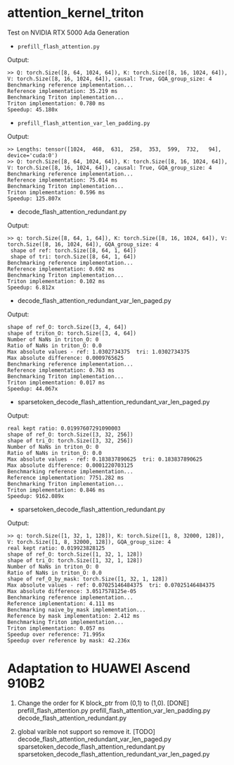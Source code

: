 # attention_kernel_triton


Test on NVIDIA RTX 5000 Ada Generation

- `prefill_flash_attention.py`

Output:
```
>> Q: torch.Size([8, 64, 1024, 64]), K: torch.Size([8, 16, 1024, 64]), V: torch.Size([8, 16, 1024, 64]), causal: True, GQA_group_size: 4
Benchmarking reference implementation...
Reference implementation: 35.219 ms
Benchmarking Triton implementation...
Triton implementation: 0.780 ms
Speedup: 45.180x
```


- `prefill_flash_attention_var_len_padding.py`

Output:
```
>> Lengths: tensor([1024,  468,  631,  258,  353,  599,  732,   94], device='cuda:0')
>> Q: torch.Size([8, 64, 1024, 64]), K: torch.Size([8, 16, 1024, 64]), V: torch.Size([8, 16, 1024, 64]), causal: True, GQA_group_size: 4
Benchmarking reference implementation...
Reference implementation: 75.014 ms
Benchmarking Triton implementation...
Triton implementation: 0.596 ms
Speedup: 125.807x
```

- decode_flash_attention_redundant.py

Output:
```
>> q: torch.Size([8, 64, 1, 64]), K: torch.Size([8, 16, 1024, 64]), V: torch.Size([8, 16, 1024, 64]), GQA_group_size: 4
 shape of ref: torch.Size([8, 64, 1, 64])
 shape of tri: torch.Size([8, 64, 1, 64])
Benchmarking reference implementation...
Reference implementation: 0.692 ms
Benchmarking Triton implementation...
Triton implementation: 0.102 ms
Speedup: 6.812x
```

- decode_flash_attention_redundant_var_len_paged.py

Output:
```
shape of ref_O: torch.Size([3, 4, 64])
shape of triton_O: torch.Size([3, 4, 64])
Number of NaNs in triton_O: 0
Ratio of NaNs in triton_O: 0.0
Max absolute values - ref: 1.0302734375  tri: 1.0302734375
Max absolute difference: 0.0009765625
Benchmarking reference implementation...
Reference implementation: 0.763 ms
Benchmarking Triton implementation...
Triton implementation: 0.017 ms
Speedup: 44.067x
```

- sparsetoken_decode_flash_attention_redundant_var_len_paged.py

Output:
```
real kept ratio: 0.01997607291090003
shape of ref_O: torch.Size([3, 32, 256])
shape of tri_O: torch.Size([3, 32, 256])
Number of NaNs in triton_O: 0
Ratio of NaNs in triton_O: 0.0
Max absolute values - ref: 0.183837890625  tri: 0.183837890625
Max absolute difference: 0.0001220703125
Benchmarking reference implementation...
Reference implementation: 7751.282 ms
Benchmarking Triton implementation...
Triton implementation: 0.846 ms
Speedup: 9162.089x
```

- sparsetoken_decode_flash_attention_redundant.py

Output:
```
>> q: torch.Size([1, 32, 1, 128]), K: torch.Size([1, 8, 32000, 128]), V: torch.Size([1, 8, 32000, 128]), GQA_group_size: 4
real kept ratio: 0.019923828125
shape of ref_O: torch.Size([1, 32, 1, 128])
shape of tri_O: torch.Size([1, 32, 1, 128])
Number of NaNs in triton_O: 0
Ratio of NaNs in triton_O: 0.0
shape of ref_O_by_mask: torch.Size([1, 32, 1, 128])
Max absolute values - ref: 0.07025146484375  tri: 0.07025146484375
Max absolute difference: 3.0517578125e-05
Benchmarking reference implementation...
Reference implementation: 4.111 ms
Benchmarking naive_by_mask implementation...
Reference by mask implementation: 2.412 ms
Benchmarking Triton implementation...
Triton implementation: 0.057 ms
Speedup over reference: 71.995x
Speedup over reference by mask: 42.236x
```


# Adaptation to HUAWEI Ascend 910B2


1. Change the order for K block_ptr from (0,1) to (1,0).
[DONE]
prefill_flash_attention.py
prefill_flash_attention_var_len_padding.py
decode_flash_attention_redundant.py


2. global varible not support so remove it.
[TODO]
decode_flash_attention_redundant_var_len_paged.py
sparsetoken_decode_flash_attention_redundant.py
sparsetoken_decode_flash_attention_redundant_var_len_paged.py
